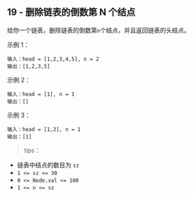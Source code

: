 ## 19 - 删除链表的倒数第 N 个结点
给你一个链表，删除链表的倒数第` n `个结点，并且返回链表的头结点。

 

示例 1：
```
输入：head = [1,2,3,4,5], n = 2
输出：[1,2,3,5]
```
示例 2：
```
输入：head = [1], n = 1
输出：[]
```
示例 3：
```
输入：head = [1,2], n = 1
输出：[1]
``` 

>tips：
+ 链表中结点的数目为 `sz`
+ `1 <= sz <= 30`
+ `0 <= Node.val <= 100`
+ `1 <= n <= sz`